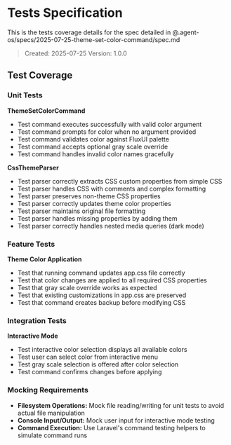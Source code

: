 # Tests Specification

This is the tests coverage details for the spec detailed in @.agent-os/specs/2025-07-25-theme-set-color-command/spec.md

> Created: 2025-07-25
> Version: 1.0.0

## Test Coverage

### Unit Tests

**ThemeSetColorCommand**
- Test command executes successfully with valid color argument
- Test command prompts for color when no argument provided
- Test command validates color against FluxUI palette
- Test command accepts optional gray scale override
- Test command handles invalid color names gracefully

**CssThemeParser**
- Test parser correctly extracts CSS custom properties from simple CSS
- Test parser handles CSS with comments and complex formatting
- Test parser preserves non-theme CSS properties
- Test parser correctly updates theme color properties
- Test parser maintains original file formatting
- Test parser handles missing properties by adding them
- Test parser correctly handles nested media queries (dark mode)

### Feature Tests

**Theme Color Application**
- Test that running command updates app.css file correctly
- Test that color changes are applied to all required CSS properties
- Test that gray scale override works as expected
- Test that existing customizations in app.css are preserved
- Test that command creates backup before modifying CSS

### Integration Tests

**Interactive Mode**
- Test interactive color selection displays all available colors
- Test user can select color from interactive menu
- Test gray scale selection is offered after color selection
- Test command confirms changes before applying

### Mocking Requirements

- **Filesystem Operations:** Mock file reading/writing for unit tests to avoid actual file manipulation
- **Console Input/Output:** Mock user input for interactive mode testing
- **Command Execution:** Use Laravel's command testing helpers to simulate command runs